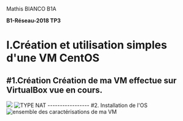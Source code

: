 <meta charset="UTF-8">
<p> Mathis BIANCO B1A </p> 

**B1-Réseau-2018 TP3**
# I.Création et utilisation simples d'une VM CentOS 
#1.Création
  Création de ma VM effectue sur VirtualBox vue en cours.
-----------------
<img src="CENTOS.png">
<img src="CENTOS3.png" alt="TYPE NAT">
-----------------
#2. Installation de l'OS
<img src="CENTOS2.png" alt="ensemble des caractérisations de ma VM">
